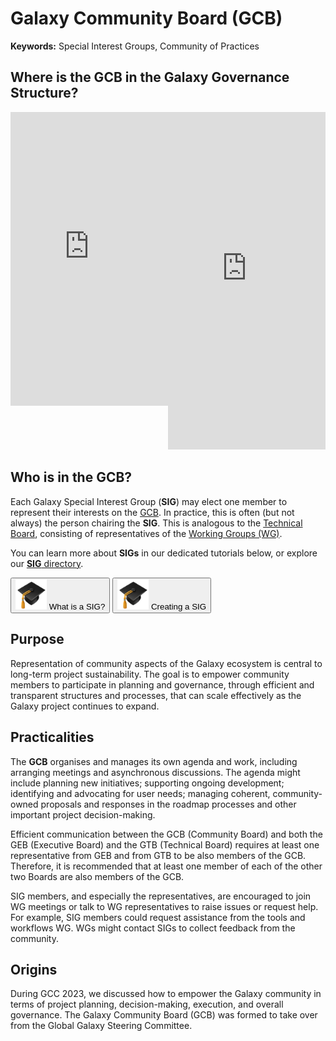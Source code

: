 # Galaxy Community Board (GCB)

**Keywords:** Special Interest Groups, Community of Practices

## Where is the GCB in the Galaxy Governance Structure?

<div style="float:left; width: 50%;">
        <iframe src="https://training.galaxyproject.org/training-material/topics/community/faqs/?expand-all=true#details-what-is-the-galaxy-governance-structure" height="470px" width="100%" scrolling="no" frameborder="0"></iframe>
    </div>
    <div style="float:right; width: 50%;">
        <iframe src="https://training.galaxyproject.org/training-material/topics/community/faqs/?expand-all=true#details-what-s-the-galaxy-community-board" height="540px" width="100%" scrolling="no" frameborder="0"></iframe>
    </div>
<div style="clear:both;"></div> <!-- Clear the floats -->

## Who is in the GCB?
Each Galaxy Special Interest Group (**SIG**) may elect one member to represent their interests on the [GCB](/community/governance/gcb/). In practice, this is often (but not always) the person chairing the **SIG**.
This is analogous to the [Technical Board](/community/governance/gtb/), consisting of representatives of the [Working Groups (WG)](/community/wg).

You can learn more about **SIGs** in our dedicated tutorials below, or explore our [**SIG** directory](/community/sig).

<button type = "https://training.galaxyproject.org/training-material/topics/community/tutorials/sig_define/tutorial.html" target="_blank">
  <img src="gtn_hat.png" alt="GTN Hat" width = "50">
  What is a SIG?
</button>

<button type = "https://training.galaxyproject.org/training-material/topics/community/tutorials/sig_create/tutorial.html" target="_blank">
  <img src="gtn_hat.png" alt="GTN Hat" width = "50">
  Creating a SIG
</button>

## Purpose

Representation of community aspects of the Galaxy ecosystem is central to long-term project sustainability. The goal is to empower community members
to participate in planning and governance, through efficient and transparent structures and processes, that can scale effectively as the Galaxy project continues to expand.

## Practicalities

The **GCB** organises and manages its own agenda and work, including arranging meetings and asynchronous discussions. The agenda might include planning new initiatives; supporting ongoing development; identifying and advocating for user needs; managing coherent, community-owned proposals and responses in the roadmap
processes and other important project decision-making.

Efficient communication between the GCB (Community Board) and both the GEB (Executive Board) and the GTB (Technical Board) requires at least one representative
from GEB and from GTB to be also members of the GCB. Therefore, it is recommended that at least one member of each of the other two Boards are also members of the GCB.

SIG members, and especially the representatives, are encouraged to join WG meetings or talk to WG representatives to raise issues or request help.
For example, SIG members could request assistance from the tools and workflows WG. WGs might contact SIGs to collect feedback from the community.

## Origins

During GCC 2023, we discussed how to empower the Galaxy community in terms of project planning, decision-making, execution, and overall governance. The Galaxy Community Board (GCB) was formed to take over from the Global Galaxy Steering Committee.
